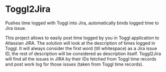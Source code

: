 # Toggl2Jira
Pushes time logged with Toggl into Jira, automatically binds logged time to Jira issue.

This project allows to easily post time logged by you in Toggl application to Atlassian JIRA. The solution will look at the description of times logged in Toggl. It will always consider the first word (till whitespace) as a Jira issue ID, the rest of description will be considered as description itself.
Toggl2Jira will find all the issues in JIRA by their IDs fetched from Toggl time records and post work log for those issues (taken from Toggl time records).
